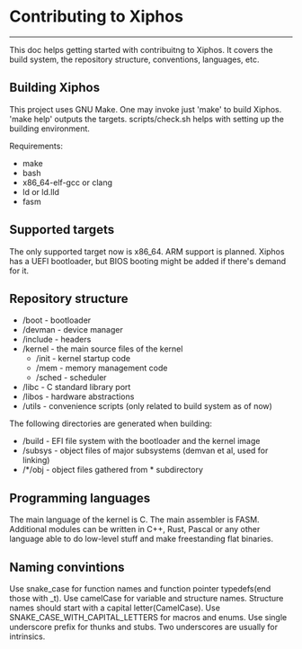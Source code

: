 # Contributing to Xiphos
---
This doc helps getting started with contribuitng to Xiphos. It covers the build system, the repository structure,
conventions, languages, etc.

## Building Xiphos
This project uses GNU Make. One may invoke just 'make' to build Xiphos. 'make help' outputs the targets. scripts/check.sh
helps with setting up the building environment.

Requirements:
- make
- bash 
- x86_64-elf-gcc or clang
- ld or ld.lld
- fasm

## Supported targets
The only supported target now is x86_64. ARM support is planned. Xiphos has a UEFI bootloader, but BIOS booting might be added if there's demand for it.

## Repository structure
- /boot - bootloader
- /devman - device manager
- /include - headers
- /kernel - the main source files of the kernel
  - /init - kernel startup code
  - /mem - memory management code
  - /sched - scheduler
- /libc - C standard library port
- /libos - hardware abstractions
- /utils - convenience scripts (only related to build system as of now)

The following directories are generated when building:
- /build - EFI file system with the bootloader and the kernel image
- /subsys - object files of major subsystems (demvan et al, used for linking)
- /*/obj - object files gathered from * subdirectory

## Programming languages
The main language of the kernel is C. The main assembler is FASM. Additional modules can be written in C++, Rust, Pascal or any other language able to do low-level stuff and make freestanding flat binaries.

## Naming convintions 
Use snake_case for function names and function pointer typedefs(end those with _t).
Use camelCase for variable and structure names. Structure names should start with a capital letter(CamelCase).
Use SNAKE_CASE_WITH_CAPITAL_LETTERS for macros and enums.
Use single underscore prefix for thunks and stubs. Two underscores are usually for intrinsics.
